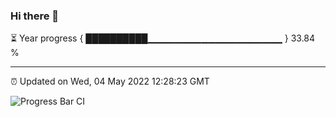 ### Hi there 👋

⏳ Year progress { ██████████▁▁▁▁▁▁▁▁▁▁▁▁▁▁▁▁▁▁▁▁ } 33.84 %

---

⏰ Updated on Wed, 04 May 2022 12:28:23 GMT

![Progress Bar CI](https://github.com/liununu/liununu/workflows/Progress%20Bar%20CI/badge.svg)
